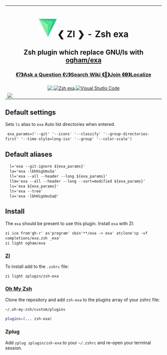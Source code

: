 <!-- markdownlint-disable MD041 -->
<div align="center">
  <table style="width:100%;height:auto">
    <tr><td align="center">
  <h1>
   <a title="❮ Zsh exa ❯" target="_self" href="https://github.com/z-shell/zsh-exa">
  <img style="width:60;height:60px"
    src="https://raw.githubusercontent.com/z-shell/zi/main/docs/images/favicon.svg"
    alt="Logo" /></a>❮ ZI ❯ - Zsh exa
  </h1>
  <h2>
  Zsh plugin which replace GNU/ls with <a target="_self" href="https://github.com/ogham/exa">ogham/exa</a>
  </h2>
<h3>
  <a href="https://github.com/orgs/z-shell/discussions/">《❔》Ask a Question </a>
  <a href="https://z.digitalclouds.dev/search/">《💡》Search Wiki </a>
  <a href="https://github.com/z-shell/community/issues/new?assignees=&labels=%F0%9F%91%A5+member&template=membership.yml&title=team%3A+">《💜》Join </a>
  <a href="https://digitalclouds.crowdin.com/z-shell/">《🌐》Localize </a>
</h3></td></tr>
<tr>
<td align="center">
  <a title="Crowdin" target="_self" href="https://crowdin.digitalclouds.dev/z-shell">
    <img align="center" src="https://badges.crowdin.net/e/f108c12713ee8526ac878d5671ad6e29/localized.svg" />
  </a>
  <a title="zsh-exa" target="_self" href="https://github.com/z-shell/zsh-exa/">
    <img align="center" src="https://img.shields.io/badge/--019733?logo=vim" alt="Zsh exa" />
  </a>
  <a title="zsh-exa" target="_self" href="https://open.vscode.dev/z-shell/zsh-exa/">
    <img
      align="center"
      src="https://img.shields.io/badge/--007ACC?logo=visual%20studio%20code&logoColor=ffffff"
      alt="Visual Studio Code"
    />
  </a>
</td>
</tr>
<tr><td><img align="center" style="width:100%;height:auto" src="https://user-images.githubusercontent.com/59910950/165784269-3a8a8bfe-f291-4a33-aac9-1afa2b7b767f.png" />
</td></tr></table></div>

## Default settings

Sets `ls` alias to `exa`
Auto list directories when entered.

```shell
 exa_params=('--git' '--icons' '--classify' '--group-directories-first' '--time-style=long-iso' '--group' '--color-scale')
```

## Default aliases

```shell
  l='exa --git-ignore ${exa_params}'
  la='exa -lbhHigUmuSa'
  ll='exa --all --header --long ${exa_params}'
  llm='exa --all --header --long --sort=modified ${exa_params}'
  ls='exa ${exa_params}'
  lt='exa --tree'
  lx='exa -lbhHigUmuSa@'
```

## Install

The `exa` should be present to use this plugin. Install `exa` with ZI:

```shell
zi ice from'gh-r' as'program' sbin'**/exa -> exa' atclone'cp -vf completions/exa.zsh _exa'
zi light ogham/exa
```

### [ZI](https://github.com/z-shell/zi)

To install add to the `.zshrc` file:

```shell
zi light zplugin/zsh-exa
```

### [Oh My Zsh](https://ohmyz.sh/)

Clone the repository and add `zsh-exa` to the plugins array of your zshrc file:

```sh
~/.oh-my-zsh/custom/plugins
```

```sh
plugins=(... zsh-exa)
```

### Zplug

Add `zplug zplugin/zsh-exa` to your `~/.zshrc` and re-open your terminal session.
